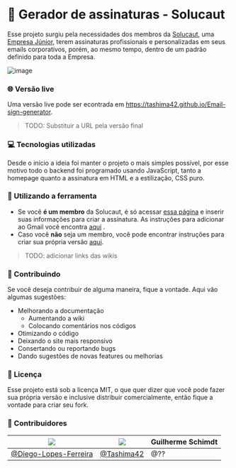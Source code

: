 # 📧 Gerador de assinaturas - Solucaut
Esse projeto surgiu pela necessidades dos membros da [Solucaut](https://solucaut.com.br), uma [Empresa Júnior](https://www.brasiljunior.org.br/conheca-o-mej),  terem assinaturas profissionais e personalizadas em seus emails corporativos, porém, ao mesmo tempo, dentro de um padrão definido para toda a Empresa.

![image](https://user-images.githubusercontent.com/23709916/85934678-c5cb0300-b8bc-11ea-9bd9-50bc1bd9660b.png)
### 🌐 Versão live
Uma versão live pode ser econtrada em https://tashima42.github.io/Email-sign-generator.
> TODO: Substituir a URL pela versão final

### 💻 Tecnologias utilizadas
Desde o início a ideia foi manter o projeto o mais simples possível, por esse motivo todo o backend foi programado usando JavaScript, tanto a homepage quanto a assinatura em HTML e a estilização, CSS puro.

### 🔌 Utilizando a ferramenta
* Se você **é um membro** da Solucaut, é só acessar [essa página](https://assinatura.solucaut.com.br) e inserir suas informações para criar a assinatura. As instruções para adicionar ao Gmail você encontra [aqui](link/wik) .
* Caso você **não** seja um membro, você pode encontrar instruções para criar sua própria versão [aqui](link/wiki).

>  TODO: adicionar links das wikis
 ### 🔎 Contribuindo
 Se você deseja contribuir de alguma maneira, fique a vontade. Aqui vão algumas sugestões:
 * Melhorando a documentação
	 * Aumentando a wiki
	 * Colocando comentários nos códigos
 * Otimizando o código
 * Deixando o site mais responsivo
 * Consertando ou reportando bugs
 * Dando sugestões de novas features ou melhorias
 
 ### 📕 Licença
 Esse projeto está sob a licença MIT, o que quer dizer que você pode fazer sua própria versão e inclusive distribuir comercialmente, então fique a vontade para criar seu fork.
 
 ### 🗿 Contribuidores
| [![](https://github.com/Diego-Lopes-Ferreira.png?size=150)](https://github.com/Diego-Lopes-Ferreira) | [![](https://github.com/tashima42.png?size=150)](https://github.com/tashima42) | Guilherme Schimdt
|--|--|--|
| [@Diego-Lopes-Ferreira](https://github.com/Diego-Lopes-Ferreira) | [@Tashima42](https://github.com/tashima42) |@??|


